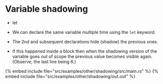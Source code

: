 # Variable shadowing

* let

* We can declare the same variable multiple time using the `let` keyword.
* The 2nd and subsequent declarations hide (shadow) the previous ones.
* If this happened inside a block then when the shadowing version of the variable goes out of scope the previous value becomes visible again. (Observe, the last line being 6.)

{% embed include file="src/examples/other/shadowing/src/main.rs" %}
{% embed include file="src/examples/other/shadowing/out.out" %}


